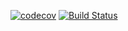 
[![codecov](https://codecov.io/gh/kvadevack/site/branch/master/graph/badge.svg)](https://codecov.io/gh/kvadevack/site) [![Build Status](https://travis-ci.org/kvadevack/site.svg?branch=master)](https://travis-ci.org/kvadevack/site)
